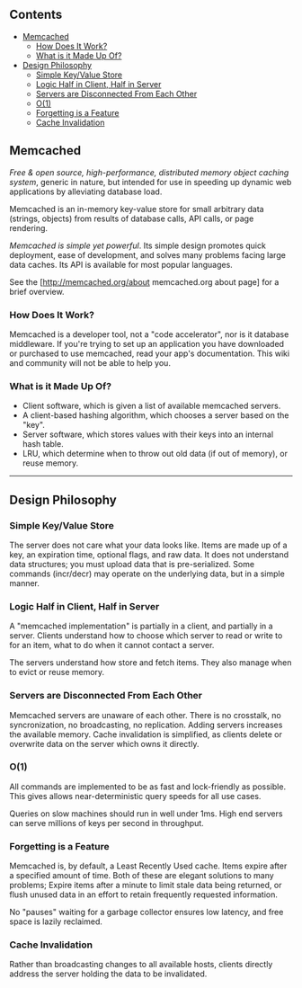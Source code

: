 ## Contents

- [Memcached](#memcached)
    - [How Does It Work?](#how-does-it-work)
    - [What is it Made Up Of?](#what-is-it-made-up-of)
- [Design Philosophy](#design-philosophy)
    - [Simple Key/Value Store](#simple-keyvalue-store)
    - [Logic Half in Client, Half in Server](#logic-half-in-client-half-in-server)
    - [Servers are Disconnected From Each Other](#servers-are-disconnected-from-each-other)
    - [O(1)](#o1)
    - [Forgetting is a Feature](#forgetting-is-a-feature)
    - [Cache Invalidation](#cache-invalidation)

<!-- end toc -->

## Memcached

*Free & open source, high-performance, distributed memory object caching system*, generic in nature, but intended for use in speeding up dynamic web applications by alleviating database load.

Memcached is an in-memory key-value store for small arbitrary data (strings, objects) from results of database calls, API calls, or page rendering.

*Memcached is simple yet powerful*. Its simple design promotes quick deployment, ease of development, and solves many problems facing large data caches. Its API is available for most popular languages.

See the [http://memcached.org/about memcached.org about page] for a brief overview.

### How Does It Work?

Memcached is a developer tool, not a "code accelerator", nor is it database middleware. If you're trying to set up an application you have downloaded or purchased to use memcached, read your app's documentation. This wiki and community will not be able to help you.

### What is it Made Up Of?

 * Client software, which is given a list of available memcached servers.
 * A client-based hashing algorithm, which chooses a server based on the "key".
 * Server software, which stores values with their keys into an internal hash table.
 * LRU, which determine when to throw out old data (if out of memory), or reuse memory.

---

## Design Philosophy

### Simple Key/Value Store

The server does not care what your data looks like. Items are made up of a key, an expiration time, optional flags, and raw data. It does not understand data structures; you must upload data that is pre-serialized. Some commands (incr/decr) may operate on the underlying data, but in a simple manner.

### Logic Half in Client, Half in Server

A "memcached implementation" is partially in a client, and partially in a server. Clients understand how to choose which server to read or write to for an item, what to do when it cannot contact a server.

The servers understand how store and fetch items. They also manage when to evict or reuse memory.

### Servers are Disconnected From Each Other

Memcached servers are unaware of each other. There is no crosstalk, no syncronization, no broadcasting, no replication. Adding servers increases the available memory. Cache invalidation is simplified, as clients delete or overwrite data on the server which owns it directly.

### O(1)

All commands are implemented to be as fast and lock-friendly as possible. This gives allows near-deterministic query speeds for all use cases.

Queries on slow machines should run in well under 1ms. High end servers can serve millions of keys per second in throughput.

### Forgetting is a Feature

Memcached is, by default, a Least Recently Used cache. Items expire after a specified amount of time. Both of these are elegant solutions to many problems; Expire items after a minute to limit stale data being returned, or flush unused data in an effort to retain frequently requested information.

No "pauses" waiting for a garbage collector ensures low latency, and free space is lazily reclaimed.

### Cache Invalidation

Rather than broadcasting changes to all available hosts, clients directly address the server holding the data to be invalidated.
